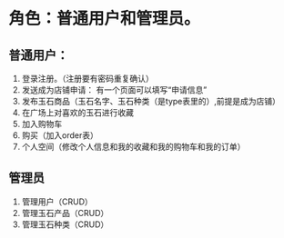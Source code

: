 
# 角色：普通用户和管理员。
## 普通用户：
1. 登录注册。（注册要有密码重复确认）
2. 发送成为店铺申请：
    有一个页面可以填写“申请信息”
3. 发布玉石商品（玉石名字、玉石种类（是type表里的）,前提是成为店铺）
4. 在广场上对喜欢的玉石进行收藏
5. 加入购物车
6. 购买（加入order表）
7. 个人空间（修改个人信息和我的收藏和我的购物车和我的订单）

## 管理员
1. 管理用户（CRUD）
2. 管理玉石产品（CRUD）
3. 管理玉石种类（CRUD）
